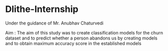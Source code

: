# Dlithe-Internship
Under the guidance of  Mr. Anubhav Chaturvedi

Aim : The aim of this study was to create classification models for the churn dataset and to predict whether a person abandons us by creating models and to obtain maximum accuracy score in the established models

